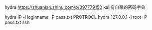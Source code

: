 hydra
https://zhuanlan.zhihu.com/p/397779150
kali有自带的密码字典

hydra IP -l loginname -P pass.txt PROTROCL
hydra 127.0.0.1 -l root -P pass.txt ssh